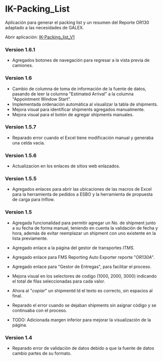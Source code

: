 # IK-Packing_List

Aplicación para generar el packing list y un resumen del Reporte OR130 adaptado a las necesidades de GALEX.

Abrir aplicación: [IK-Packing_list_V1](https://perseo1326.github.io/IK-Packing_List/IK-Packing_list_V1.html)

### Version 1.6.1

* Agregados botones de navegación para regresar a la vista previa de camiones.

### Version 1.6

* Cambio de columna de toma de información de la fuente de datos, pasando de leer la columna "Estimated Arrival" a la columna "Appointment Window Start".
* Implementada ordenación automática al visualizar la tabla de shipments.
* Mejora visual para identificar shipments agregados manualmente.
* Mejora visual para el botón de agregar shipments manuales.

### Version 1.5.7

* Reparado error cuando el Excel tiene modificación manual y generaba una celda vacía.

### Version 1.5.6

* Actualizacion en los enlaces de sitios web enlazados.

### Version 1.5.5

* Agregados enlaces para abrir las ubicaciones de las macros de Excel para la herramienta de pedidos a ESBO y la herramienta de propuesta de carga para Inflow.

### Version 1.5

* Agregada funcionalidad para permitir agregar un No. de shipment junto a su fecha de forma manual, teniendo en cuenta la validación de fecha y hora, además de evitar reemplazar un shipment con uno existente en la lista previamente.
* Agregado enlace a la página del gestor de transportes *ITMS*.
* Agregado enlace para FMS Reporting Auto Exporter reporte "*OR130A*".
* Agregado enlace para "Gestor de Entregas", para facilitar el proceso.
* Mejora visual en los selectores de codigo (1000, 2000, 3000) indicando el total de filas seleccionadas para cada valor.
* Ahora al "*copiar*" un shipmentd Id el texto es correcto, sin espacios al final.
* Reparado el error cuando se dejaban shipments sin asignar código y se continuaba con el proceso.

* TODO: Adicionada margen inferior para mejorar la visualización de la página.

### Version 1.4

* Reparado error de validación de datos debido a que la fuente de datos cambio partes de su formato.
